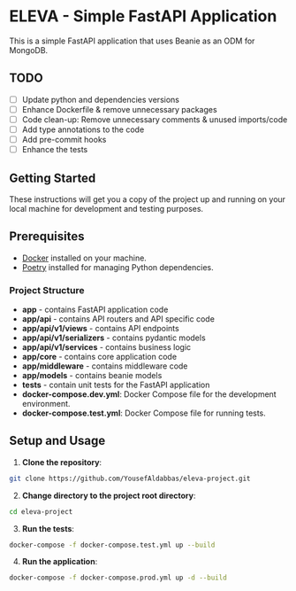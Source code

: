 

<!-- help me ccreate a better README.md -->

# ELEVA - Simple FastAPI Application
This is a simple FastAPI application that uses Beanie as an ODM for MongoDB.

## TODO
- [ ] Update python and dependencies versions
- [ ] Enhance Dockerfile & remove unnecessary packages
- [ ] Code clean-up: Remove unnecessary comments & unused imports/code
- [ ] Add type annotations to the code
- [ ] Add pre-commit hooks
- [ ] Enhance the tests

## Getting Started

These instructions will get you a copy of the project up and running on your local machine for development and testing purposes.

## Prerequisites

- [Docker](https://www.docker.com/) installed on your machine.
- [Poetry](https://python-poetry.org/) installed for managing Python dependencies.

### Project Structure
- **app** - contains FastAPI application code
- **app/api** - contains API routers and API specific code
- **app/api/v1/views** - contains API endpoints
- **app/api/v1/serializers** - contains pydantic models
- **app/api/v1/services** - contains business logic
- **app/core** - contains core application code
- **app/middleware** - contains middleware code
- **app/models** - contains beanie models
- **tests** - contain unit tests for the FastAPI application
- **docker-compose.dev.yml**: Docker Compose file for the development environment.
- **docker-compose.test.yml**: Docker Compose file for running tests.


## Setup and Usage

1. **Clone the repository**:

```bash
git clone https://github.com/YousefAldabbas/eleva-project.git
```

2. **Change directory to the project root directory**:

```bash
cd eleva-project
```


3. **Run the tests**:

```bash
docker-compose -f docker-compose.test.yml up --build
```

4. **Run the application**:

```bash
docker-compose -f docker-compose.prod.yml up -d --build
```
